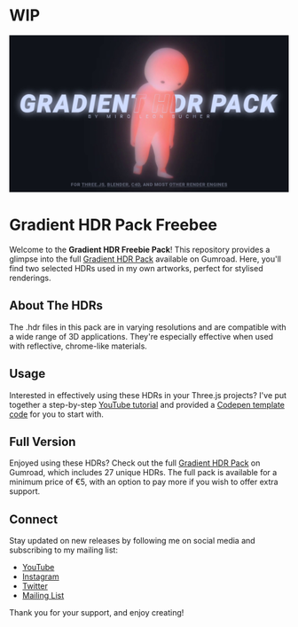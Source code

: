 # WIP

![Gradient HDR Header](./Gradient_HDR_Header.jpg)

# Gradient HDR Pack Freebee

Welcome to the **Gradient HDR Freebie Pack**! This repository provides a glimpse into the full [Gradient HDR Pack](https://link-to-gumroad-product) available on Gumroad. Here, you'll find two selected HDRs used in my own artworks, perfect for stylised renderings.

## About The HDRs

The .hdr files in this pack are in varying resolutions and are compatible with a wide range of 3D applications. They're especially effective when used with reflective, chrome-like materials.

## Usage

Interested in effectively using these HDRs in your Three.js projects? I've put together a step-by-step [YouTube tutorial](https://youtube.com/@miroxleon) and provided a [Codepen template code](https://codepen.io/miroleon/pen/dyQdzKq) for you to start with.

## Full Version

Enjoyed using these HDRs? Check out the full [Gradient HDR Pack](https://link-to-gumroad-product) on Gumroad, which includes 27 unique HDRs. The full pack is available for a minimum price of €5, with an option to pay more if you wish to offer extra support.

## Connect

Stay updated on new releases by following me on social media and subscribing to my mailing list:

- [YouTube](https://youtube.com/@miroxleon)
- [Instagram](https://www.instagram.com/miroxleon/)
- [Twitter](https://twitter.com/miroxleon)
- [Mailing List](https://miroleon.de/newsletter)


Thank you for your support, and enjoy creating!

